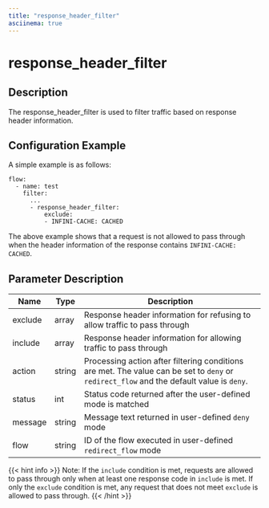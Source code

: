 ```yaml
---
title: "response_header_filter"
asciinema: true
---
```


# response_header_filter

## Description

The response_header_filter is used to filter traffic based on response header information.

## Configuration Example

A simple example is as follows:

```
flow:
  - name: test
    filter:
      ...
      - response_header_filter:
          exclude:
          - INFINI-CACHE: CACHED
```

The above example shows that a request is not allowed to pass through when the header information of the response contains `INFINI-CACHE: CACHED`.

## Parameter Description

| Name    | Type   | Description                                                                                                                              |
| ------- | ------ | ---------------------------------------------------------------------------------------------------------------------------------------- |
| exclude | array  | Response header information for refusing to allow traffic to pass through                                                                |
| include | array  | Response header information for allowing traffic to pass through                                                                         |
| action  | string | Processing action after filtering conditions are met. The value can be set to `deny` or `redirect_flow` and the default value is `deny`. |
| status  | int    | Status code returned after the user-defined mode is matched                                                                              |
| message | string | Message text returned in user-defined `deny` mode                                                                                        |
| flow    | string | ID of the flow executed in user-defined `redirect_flow` mode                                                                             |

{{< hint info >}}
Note: If the `include` condition is met, requests are allowed to pass through only when at least one response code in `include` is met.
If only the `exclude` condition is met, any request that does not meet `exclude` is allowed to pass through.
{{< /hint >}}
